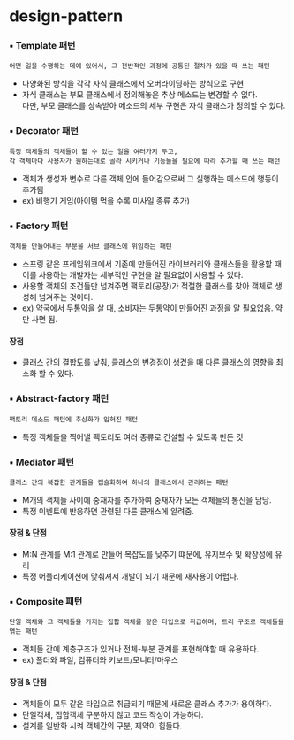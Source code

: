# design-pattern


### ▪️ Template 패턴 
<pre><code>어떤 일을 수행하는 데에 있어서, 그 전반적인 과정에 공통된 절차가 있을 때 쓰는 패턴</code></pre>

- 다양화된 방식을 각각 자식 클래스에서 오버라이딩하는 방식으로 구현
- 자식 클래스는 부모 클래스에서 정의해놓은 추상 메소드는 변경할 수 없다.    
 다만, 부모 클래스를 상속받아 메소드의 세부 구현은 자식 클래스가 정의할 수 있다.

### ▪️ Decorator 패턴 
<pre><code>특정 객체들의 객체들이 할 수 있는 일을 여러가지 두고,     
각 객체마다 사용자가 원하는대로 골라 시키거나 기능들을 필요에 따라 추가할 때 쓰는 패턴
</code></pre>

- 객체가 생성자 변수로 다른 객체 안에 들어감으로써 그 실행하는 메소드에 행동이 추가됨
- ex) 비행기 게임(아이템 먹을 수록 미사일 종류 추가)

### ▪️ Factory 패턴 
<pre><code>객체를 만들어내는 부분을 서브 클래스에 위임하는 패턴
</code></pre>

- 스프링 같은 프레임워크에서 기존에 만들어진 라이브러리와 클래스들을 활용할 때    
  이를 사용하는 개발자는 세부적인 구현을 알 필요없이 사용할 수 있다.
- 사용할 객체의 조건들만 넘겨주면 팩토리(공장)가 적절한 클래스를 찾아 객체로 생성해 넘겨주는 것이다.
- ex) 약국에서 두통약을 살 때, 소비자는 두통약이 만들어진 과정을 알 필요없음. 약만 사면 됨.

#### 장점
- 클래스 간의 결합도를 낮춰, 클래스의 변경점이 생겼을 때 다른 클래스의 영향을 최소화 할 수 있다.

### ▪️ Abstract-factory 패턴
<pre><code>팩토리 메소드 패턴에 추상화가 입혀진 패턴
</code></pre>

- 특정 객체들을 찍어낼 팩토리도 여러 종류로 건설할 수 있도록 만든 것

### ▪️ Mediator 패턴
<pre><code>클래스 간의 복잡한 관계들을 캡슐화하여 하나의 클래스에서 관리하는 패턴
</code></pre>

- M개의 객체들 사이에 중재자를 추가하여 중재자가 모든 객체들의 통신을 담당.
- 특정 이벤트에 반응하면 관련된 다른 클래스에 알려줌.

#### 장점 & 단점
- M:N 관계를 M:1 관계로 만들어 복잡도를 낮추기 떄문에, 유지보수 및 확장성에 유리
- 특정 어플리케이션에 맞춰져서 개발이 되기 때문에 재사용이 어렵다.

### ▪️ Composite 패턴
<pre><code>단일 객체와 그 객체들을 가지는 집합 객체를 같은 타입으로 취급하며, 트리 구조로 객체들을 엮는 패턴
</code></pre>

- 객체들 간에 계층구조가 있거나 전체-부분 관계를 표현해야할 때 유용하다.
- ex) 폴더와 파일, 컴퓨터와 키보드/모니터/마우스

#### 장점 & 단점
- 객체들이 모두 같은 타입으로 취급되기 때문에 새로운 클래스 추가가 용이하다.
- 단일객체, 집합객체 구분하지 않고 코드 작성이 가능하다.
- 설계를 일반화 시켜 객체간의 구분, 제약이 힘들다.